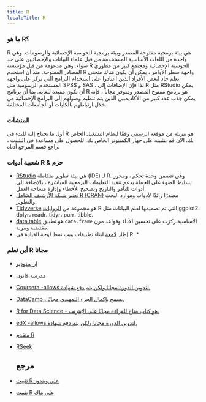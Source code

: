 ```yaml
---
title: R
localeTitle: R
---
```

### ما هو R؟

R هي بيئة برمجية مفتوحة المصدر وبيئة برمجية للحوسبة الإحصائية والرسومات. وهي واحدة من اللغات الأساسية المستخدمة من قبل علماء البيانات والإحصائيين على حد سواء. وهي مدعومة من قبل مؤسسة R للحوسبة الإحصائية ومجتمع كبير من مطوري المصادر المفتوحة. منذ أن استخدم R واجهة سطر الأوامر ، يمكن أن يكون هناك منحنى تعلم حاد لبعض الأفراد الذين اعتادوا على استخدام البرامج التي تركز على واجهة المستخدم الرسومية مثل SPSS و SAS ، لذا فإن الإضافات إلى R مثل RStudio يمكن أن تكون مفيدة للغاية. بما أن برنامج R هو برنامج مفتوح المصدر ومتوفر مجاناً ، فإنه يمكن جذب عدد كبير من الأكاديميين الذين يتم تنظيم وصولهم إلى البرامج الإحصائية من خلال ارتباطهم بالكليات أو الجامعات المختلفة.

### المنشآت

أول ما تحتاج إليه للبدء في R هو تنزيله من موقعه [الرسمي](https://www.r-project.org/) وفقًا لنظام التشغيل الخاص بك. الآن قم بتثبيته على جهاز الكمبيوتر الخاص بك. للحصول على مساعدة في التثبيت ، راجع قسم المرجع أدناه.

### شعبية أدوات R & حزم

*   [RStudio](https://www.rstudio.com/products/rstudio/) هي بيئة تطوير متكاملة (IDE) لـ R. وهي تتضمن وحدة تحكم ، ومحرر تسليط الضوء على الجملة يدعم تنفيذ التعليمات البرمجية المباشرة ، بالإضافة إلى أدوات للتآمر والتاريخ وتصحيح الأخطاء وإدارة مساحة العمل.
*   [تعتبر شبكة الأرشيف الشامل R (CRAN)](https://cran.r-project.org/) مصدرًا رائدًا لأدوات وموارد البحث والتطوير.
*   [Tidyverse](https://www.tidyverse.org/) هو مجموعة من [الروايات](https://www.tidyverse.org/) R التي تم تصميمها لعلم البيانات مثل ggplot2، dplyr، readr، tidyr، purr، tibble.
*   [data.table](https://github.com/Rdatatable/data.table/wiki) هو تطبيق `data.frame` الأساسية.ركزت على تحسين الأداء وقواعد مرن مقتضبة ومرنة.
*   إطار [لامعة](https://shiny.rstudio.com/) لبناء تطبيقات ويب نمط لوحة القيادة في R. \*

### أين تعلم R مجانا

*   [ار ستوديو](https://www.rstudio.com/online-learning/)
    
*   [مدرسة قانون](http://tryr.codeschool.com/)
    
*   [Coursera -allows لتدوين الدورة مجانا ولكن يتم دفع شهادة.](https://www.coursera.org/learn/r-programming)
    
*   [DataCamp ، يسمح بإكمال الجزء التمهيدي مجانًا.](https://www.datacamp.com)
    
*   [R for Data Science - هو كتاب متاح للقراءة مجانًا على الإنترنت.](http://r4ds.had.co.nz/)
    
*   [edX -allows لتدوين الدورة مجانا ولكن يتم دفع شهادة.](https://www.edx.org/learn/r-programming)
    
*   [متقدم R](https://adv-r.hadley.nz/)
    
*   [RSeek](http://rseek.org/)
    
    ## مرجع
    
*   [تثبيت R على ويندوز](http://youtu.be/Ohnk9hcxf9M)
    
*   [تثبيت R على ماك](https://youtu.be/uxuuWXU-7UQ)
